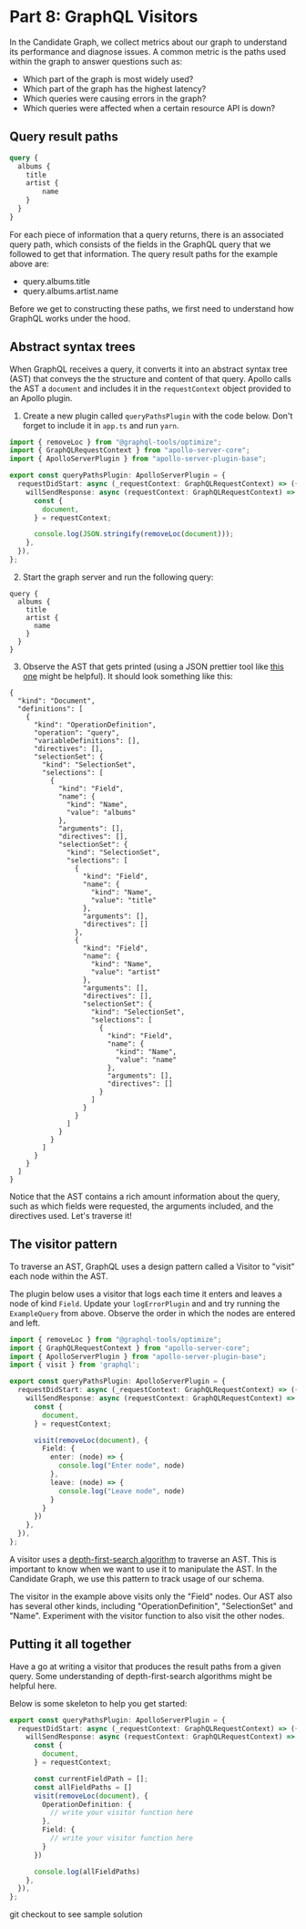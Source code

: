 # Part 8: GraphQL Visitors

In the Candidate Graph, we collect metrics about our graph to understand its performance and diagnose issues. A common metric is the paths used within the graph to answer questions such as:
- Which part of the graph is most widely used?
- Which part of the graph has the highest latency?
- Which queries were causing errors in the graph?
- Which queries were affected when a certain resource API is down?

## Query result paths
``` graphql
query {
  albums {
    title
    artist {
        name
    }
  }
}
```
For each piece of information that a query returns, there is an associated query path, which consists of the fields in the GraphQL query that we followed to get that information. The query result paths for the example above are:
- query.albums.title
- query.albums.artist.name

Before we get to constructing these paths, we first need to understand how GraphQL works under the hood.

## Abstract syntax trees
When GraphQL receives a query, it converts it into an abstract syntax tree (AST) that conveys the the structure and content of that query. Apollo calls the AST a `document` and includes it in the `requestContext` object provided to an Apollo plugin.

1. Create a new plugin called `queryPathsPlugin` with the code below. Don't forget to include it in `app.ts` and run `yarn`.
``` ts
import { removeLoc } from "@graphql-tools/optimize";
import { GraphQLRequestContext } from "apollo-server-core";
import { ApolloServerPlugin } from "apollo-server-plugin-base";

export const queryPathsPlugin: ApolloServerPlugin = {
  requestDidStart: async (_requestContext: GraphQLRequestContext) => ({
    willSendResponse: async (requestContext: GraphQLRequestContext) => {
      const {
        document,
      } = requestContext;

      console.log(JSON.stringify(removeLoc(document)));
    },
  }),
};

```

2. Start the graph server and run the following query:
``` 
query {
  albums {
    title
    artist {
      name
    }
  }
}
```

3. Observe the AST that gets printed (using a JSON prettier tool like [this one](https://jsonformatter.org/json-pretty-print) might be helpful). It should look something like this:
```
{
  "kind": "Document",
  "definitions": [
    {
      "kind": "OperationDefinition",
      "operation": "query",
      "variableDefinitions": [],
      "directives": [],
      "selectionSet": {
        "kind": "SelectionSet",
        "selections": [
          {
            "kind": "Field",
            "name": {
              "kind": "Name",
              "value": "albums"
            },
            "arguments": [],
            "directives": [],
            "selectionSet": {
              "kind": "SelectionSet",
              "selections": [
                {
                  "kind": "Field",
                  "name": {
                    "kind": "Name",
                    "value": "title"
                  },
                  "arguments": [],
                  "directives": []
                },
                {
                  "kind": "Field",
                  "name": {
                    "kind": "Name",
                    "value": "artist"
                  },
                  "arguments": [],
                  "directives": [],
                  "selectionSet": {
                    "kind": "SelectionSet",
                    "selections": [
                      {
                        "kind": "Field",
                        "name": {
                          "kind": "Name",
                          "value": "name"
                        },
                        "arguments": [],
                        "directives": []
                      }
                    ]
                  }
                }
              ]
            }
          }
        ]
      }
    }
  ]
}
```

Notice that the AST contains a rich amount information about the query, such as which fields were requested, the arguments included, and the directives used. Let's traverse it!

## The visitor pattern
To traverse an AST, GraphQL uses a design pattern called a Visitor to "visit" each node within the AST. 

The plugin below uses a visitor that logs each time it enters and leaves a node of kind `Field`. Update your `logErrorPlugin` and and try running the `ExampleQuery` from above. Observe the order in which the nodes are entered and left. 

``` ts
import { removeLoc } from "@graphql-tools/optimize";
import { GraphQLRequestContext } from "apollo-server-core";
import { ApolloServerPlugin } from "apollo-server-plugin-base";
import { visit } from 'graphql';

export const queryPathsPlugin: ApolloServerPlugin = {
  requestDidStart: async (_requestContext: GraphQLRequestContext) => ({
    willSendResponse: async (requestContext: GraphQLRequestContext) => {
      const {
        document,
      } = requestContext;

      visit(removeLoc(document), {
        Field: {
          enter: (node) => {
            console.log("Enter node", node)
          },
          leave: (node) => {
            console.log("Leave node", node)
          }
        }
      })
    },
  }),
};
```

A visitor uses a [depth-first-search algorithm](https://brilliant.org/wiki/depth-first-search-dfs/) to traverse an AST. This is important to know when we want to use it to manipulate the AST. In the Candidate Graph, we use this pattern to track usage of our schema. 

The visitor in the example above visits only the "Field" nodes. Our AST also has several other kinds, including "OperationDefinition", "SelectionSet" and "Name". Experiment with the visitor function to also visit the other nodes.


## Putting it all together
Have a go at writing a visitor that produces the result paths from a given query. Some understanding of depth-first-search algorithms might be helpful here.

Below is some skeleton to help you get started:
``` ts
export const queryPathsPlugin: ApolloServerPlugin = {
  requestDidStart: async (_requestContext: GraphQLRequestContext) => ({
    willSendResponse: async (requestContext: GraphQLRequestContext) => {
      const {
        document,
      } = requestContext;

      const currentFieldPath = [];
      const allFieldPaths = []
      visit(removeLoc(document), {
        OperationDefinition: {
          // write your visitor function here
        },
        Field: {
          // write your visitor function here
        }
      })

      console.log(allFieldPaths)
    },
  }),
};
```

git checkout to see sample solution